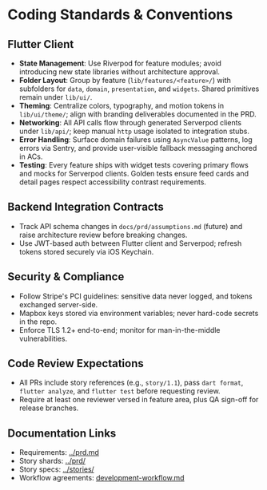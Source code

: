 # Coding Standards & Conventions

## Flutter Client
- **State Management**: Use Riverpod for feature modules; avoid introducing new state libraries without architecture approval.
- **Folder Layout**: Group by feature (`lib/features/<feature>/`) with subfolders for `data`, `domain`, `presentation`, and `widgets`. Shared primitives remain under `lib/ui/`.
- **Theming**: Centralize colors, typography, and motion tokens in `lib/ui/theme/`; align with branding deliverables documented in the PRD.
- **Networking**: All API calls flow through generated Serverpod clients under `lib/api/`; keep manual `http` usage isolated to integration stubs.
- **Error Handling**: Surface domain failures using `AsyncValue` patterns, log errors via Sentry, and provide user-visible fallback messaging anchored in ACs.
- **Testing**: Every feature ships with widget tests covering primary flows and mocks for Serverpod clients. Golden tests ensure feed cards and detail pages respect accessibility contrast requirements.

## Backend Integration Contracts
- Track API schema changes in `docs/prd/assumptions.md` (future) and raise architecture review before breaking changes.
- Use JWT-based auth between Flutter client and Serverpod; refresh tokens stored securely via iOS Keychain.

## Security & Compliance
- Follow Stripe's PCI guidelines: sensitive data never logged, and tokens exchanged server-side.
- Mapbox keys stored via environment variables; never hard-code secrets in the repo.
- Enforce TLS 1.2+ end-to-end; monitor for man-in-the-middle vulnerabilities.

## Code Review Expectations
- All PRs include story references (e.g., `story/1.1`), pass `dart format`, `flutter analyze`, and `flutter test` before requesting review.
- Require at least one reviewer versed in feature area, plus QA sign-off for release branches.

## Documentation Links
- Requirements: [../prd.md](../prd.md)
- Story shards: [../prd/](../prd/)
- Story specs: [../stories/](../stories/)
- Workflow agreements: [development-workflow.md](development-workflow.md)
